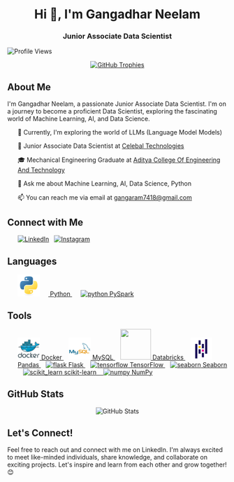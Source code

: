 <h1 align="center">Hi 👋, I'm Gangadhar Neelam</h1>
<h3 align="center">Junior Associate Data Scientist</h3>

<p align="left"> <img src="https://komarev.com/ghpvc/?username=GangadharNeelam&label=Profile%20views&color=0e75b6&style=flat" alt="Profile Views" /> </p>

<p align="center">
  <a href="https://github.com/ryo-ma/github-profile-trophy">
    <img src="https://github-profile-trophy.vercel.app/?username=GangadharNeelam" alt="GitHub Trophies" />
  </a>
</p>

<h2 align="left">About Me</h2>

<p align="left">
  I'm Gangadhar Neelam, a passionate Junior Associate Data Scientist. I'm on a journey to become a proficient Data Scientist, exploring the fascinating world of Machine Learning, AI, and Data Science.
</p>

<ul>
  
  🔭 Currently, I'm exploring the world of LLMs (Language Model Models)<br>
  
  🌱 Junior Associate Data Scientist at [Celebal Technologies](https://celebaltech.com/)<br>
  
  🎓 Mechanical Engineering Graduate at [Aditya College Of Engineering And Technology](http://www.acet.ac.in/)<br>
  
  💬 Ask me about Machine Learning, AI, Data Science, Python<br>
  
  📫 You can reach me via email at <a href="mailto:gangaram7418@gmail.com">gangaram7418@gmail.com</a><br>
</ul>

<h2 align="left">Connect with Me</h2>

<ul>
<p align="left">
  <a href="https://www.linkedin.com/in/gangadhar-neelam/" target="_blank" rel="noreferrer"><img src="https://raw.githubusercontent.com/rahuldkjain/github-profile-readme-generator/master/src/images/icons/Social/linked-in-alt.svg" alt="LinkedIn" height="30" width="40" /></a>&nbsp;&nbsp;
  <a href="https://instagram.com/ganga_ram_gr?utm_source=qr&igshid=MzNlNGNkZWQ4Mg==" target="_blank" rel="noreferrer"><img src="https://raw.githubusercontent.com/rahuldkjain/github-profile-readme-generator/master/src/images/icons/Social/instagram.svg" alt="Instagram" height="30" width="40" /></a>
</p>
</ul>



<h2 align="left">Languages</h2>
<ul>
  <p align="left">
    <a href="https://www.python.org" target="_blank" rel="noreferrer">
      <img src="https://raw.githubusercontent.com/devicons/devicon/master/icons/python/python-original.svg" alt="python" width="50" height="50" style="margin-right: 20px;"/>
      Python
    </a>
    <a href="https://www.python.org" target="_blank" rel="noreferrer" style="margin-left: 20px;">
      <img src="https://upload.wikimedia.org/wikipedia/commons/thumb/f/f3/Apache_Spark_logo.svg/768px-Apache_Spark_logo.svg.png?20210416091439" alt="python" width="50" height="50"/>
      PySpark
    </a>
  </p>
</ul>



<h2 align="left">Tools</h2>
<ul>
  <p align="left">
    <a href="https://www.docker.com/" target="_blank" rel="noreferrer">
      <img src="https://raw.githubusercontent.com/devicons/devicon/master/icons/docker/docker-original-wordmark.svg" alt="docker" width="50" height="50"/>
      Docker
    </a>&nbsp;&nbsp;
    <a href="https://www.mysql.com/" target="_blank" rel="noreferrer">
      <img src="https://raw.githubusercontent.com/devicons/devicon/master/icons/mysql/mysql-original-wordmark.svg" alt="mysql" width="50" height="50"/>
      MySQL
    </a>&nbsp;&nbsp;
    <a href="https://databricks.com/" target="_blank" rel="noreferrer">
      <img src="https://upload.wikimedia.org/wikipedia/commons/6/63/Databricks_Logo.png?20230109143554" width="70" height="70"/>
      Databricks
    </a>&nbsp;&nbsp;
    <a href="https://pandas.pydata.org/" target="_blank" rel="noreferrer">
      <img src="https://raw.githubusercontent.com/devicons/devicon/2ae2a900d2f041da66e950e4d48052658d850630/icons/pandas/pandas-original.svg" alt="pandas" width="50" height="50"/>
      Pandas
    </a>
    &nbsp;&nbsp;
    <a href="https://flask.palletsprojects.com/" target="_blank" rel="noreferrer">
      <img src="https://www.vectorlogo.zone/logos/pocoo_flask/pocoo_flask-icon.svg" alt="flask" width="50" height="50"/>
      Flask
    </a>&nbsp;&nbsp;
    <a href="https://www.tensorflow.org" target="_blank" rel="noreferrer">
      <img src="https://www.vectorlogo.zone/logos/tensorflow/tensorflow-icon.svg" alt="tensorflow" width="50" height="50"/>
      TensorFlow
    </a>&nbsp;&nbsp;
    <a href="https://seaborn.pydata.org/" target="_blank" rel="noreferrer">
      <img src="https://seaborn.pydata.org/_images/logo-mark-lightbg.svg" alt="seaborn" width="50" height="50"/>
      Seaborn
    </a>&nbsp;&nbsp;
    <a href="https://scikit-learn.org/" target="_blank" rel="noreferrer">
      <img src="https://upload.wikimedia.org/wikipedia/commons/0/05/Scikit_learn_logo_small.svg" alt="scikit_learn" width="50" height="50"/>
      scikit-learn
    &nbsp;&nbsp;
    <a href="https://numpy.org/" target="_blank" rel="noreferrer">
      <img src="https://numpy.org/doc/stable/_static/numpylogo.svg" alt="numpy" width="50" height="50"/>
      NumPy
    </a>
  </p>
</ul>




<h2 align="left">GitHub Stats</h2>
<p align="center">
  <img src="https://github-readme-stats.vercel.app/api?username=GangadharNeelam&show_icons=true&locale=en" alt="GitHub Stats">
</p>


<h2 align="left">Let's Connect!</h2>

<p align="left">
  Feel free to reach out and connect with me on LinkedIn. I'm always excited to meet like-minded individuals, share knowledge, and collaborate on exciting projects. Let's inspire and learn from each other and grow together!😊
</p>
